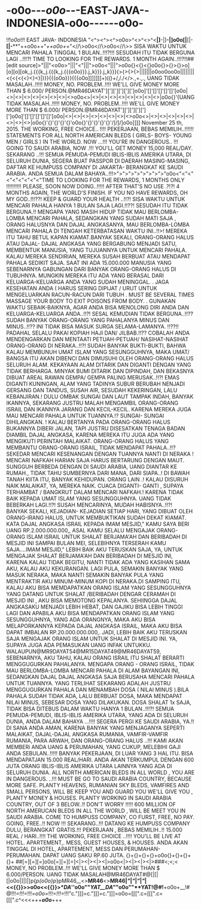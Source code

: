 # -o0o-_-_-_o0o_-_-_-EAST-JAVA--INDONESIA-o0o-__-__--__--o0o-__
!_!_!_o0o_!_!_! EAST JAVA- INDONESIA "&lt;^>&lt;^>&lt;^>o0o>^&lt;>^&lt;>^&lt;__|]__-|]__-|]o0o[|__[|-__[|-__**"++o0o++"*++o0o++*"&lt;//\\>o0o&lt;//\\>o0o&lt;//\\>> SISA WAKTU UNTUK MENCARI PAHALA TINGGAL 1 BULAN..!!!?!!! SESUDAH ITU TIDAK BERGUNA LAGI ..!!!?! TIME TO LOOKING FOR THE REWARDS. 1 MONTH AGAIN..!!!?!!##[edit source]>"|||"&lt;o0o>"|||"&lt;"|||">o0o&lt;"|||">o0o{}&lt;{}&lt;{}o0o{}>{}>{}>o][o][o][ok_j.{{{k_j.{{{k_j.{{{o0o}}}.j_k}}}.j_k}}}{>{>{>{>|||||||o0oo0oo0o||||||||&lt;{&lt;{&lt;{&lt;}&lt;}&lt;}|}}}{{{o0o}}}{{{o0o]]]]]]]+)(()+/,/./&lt;/>\.\,\+.,., UANG TIDAK MASALAH..!!!!! MONEY, NO. PROBLEM..!!!! WE'LL GIVE MONEY MORE THAN $ 6.000/ PERSON.@MR46DAYAT'][']['][']['][']o0o]'[]'[]'[]'[]'[]'[o0o|&lt;>|&lt;>|&lt;>|&lt;>|&lt;>|&lt;>|&lt;>|&lt;>o0o&lt;>|&lt;>|&lt;>|&lt;>|&lt;>|&lt;>|&lt;>|&lt;>|&lt;>|o0o{}'{UANG TIDAK MASALAH..!!!!! MONEY, NO. PROBLEM..!!!! WE'LL GIVE MONEY MORE THAN $ 6.000/ PERSON.@MR46DAYAT'][']['][']['][']o0o]'[]'[]'[]'[]'[]'[o0o|&lt;>|&lt;>|&lt;>|&lt;>|&lt;>|&lt;>|&lt;>|&lt;>o0o&lt;>|&lt;>|&lt;>|&lt;>|&lt;>|&lt;>|&lt;>|&lt;>|&lt;>|o0o{}'{}'{}'{}'{}'o0o{}'{}'{}'{}'{}'/]/]/]o0o\]\]\]\] November 25 th, 2015. THE WORKING, FREE CHOICE.. !!!! PEKERJAAN, BEBAS MEMILIH..!!!!!! STATEMENTS FOR ALL NORTH AMERICAN BLEDS ( GIRLS- BOYS- YOUNG MEN / GIRLS ) IN THE WORLD. NOW ...!!! YOU'RE IN DANGEROUS.. !!! GOING TO SAUDI ARABIA, NOW .!!! YOU'LL GET MONEY 15,000 REAL/DAY. SEKARANG ..!!! SEMUA PEMUDA-PEMUDI IBLIS-IBLIS AMERIKA UTARA, DI SELURUH DUNIA, SEGERA BUAT PASSPOR DI DAERAH MASING-MASING, DAFTAR KE HUMPUSS COMPANY DI JAKARTA- BERANGKAT KE SAUDI ARABIA. ANDA SEMUA DALAM BAHAYA..!!!>">">">">">">">">"o0o&lt;"&lt;"&lt;"&lt;"&lt;"&lt;"&lt;"&lt;"&lt;"TIME TO LOOKING FOR THE REWARDS, 1 MONTHS ONLY !!!!!!!!!! PLEASE, SOON NOW DOING..!!!!! AFTER THAT'S NO USE .?!?! 4 MONTHS AGAIN, THE WORLD'S FINISH. IF YOU NO HAVE REWARDS, OH MY GOD..!!!??! KEEP &amp; GUARD YOUR HEALTH ..!!?! SISA WAKTU UNTUK MENCARI PAHALA HANYA 1 BULAN SAJA LAGI.!!??! SESUDAH ITU TIDAK BERGUNA.!! MENGAPA YANG MASIH HIDUP TIDAK MAU BERLOMBA-LOMBA MENCARI PAHALA, SEDANGKAN YANG SUDAH MATI SAJA , ORANG HALUSNYA DAN DAJAL ANGKASANYA, MAU BERLOMBA-LOMBA MENCARI PAHALA DI TENGAH KETERBATASAN WAKTU INI..!!>! MEREKA ITU TAHU BETUL KAPAN KIAMAT.BANYAK SEKALI, ORANG-ORANG HALUS ATAU DAJAL- DAJAL ANGKASA YANG BERGABUNG MENJADI SATU, MEMBENTUK MANUSIA, YANG TUJUANNYA UNTUK MENCARI PAHALA. KALAU MEREKA SENDIRIAN, MEREKA SUSAH BERBUAT ATAU MENDAPAT PAHALA SEDIKIT SAJA. SAAT INI ADA 15.000.000 MANUSIA YANG SEBENARNYA GABUNGAN DARI BANYAK ORANG-ORANG HALUS DI TUBUHNYA.  MUNGKIN MEREKA ITU ADA YANG BERASAL DARI KELUARGA-KELUARGA ANDA YANG SUDAH   MENINGGAL. . JAGA KESEHATAN ANDA ( HARUS SERING DIPIJAT / URUT UNTUK  MENGELUARKAN  RACUN-RACUN  DARI  TUBUH . MUST BE SEVERAL  TIMES  MASSAGE  YOUR  BODY  TO  EXIT  POISONS FROM BODY. . GUNAKAN WAKTU SEBAIK-BAIKNYA, AGAR ANDA BISA MENOLONG DIRI ANDA DAN KELUARGA-KELUARGA ANDA..!!?! SESAL KEMUDIAN TIDAK BERGUNA..!!??SUDAH BANYAK ORANG-ORANG YANG PAHALANYA MINUS DAN MINUS..!!?? INI TIDAK BISA MASUK SURGA SELAMA-LAMANYA. !!??!! PADAHAL SELALU PAKAI KOPIAH HAJI DAN/ JILBAB.!!??  COBALAH  ANDA MENDENGARKAN  DAN  MENTAATI PETUAH-PETUAH/ NASIHAT-NASIHAT  ORANG-ORANG DI  NERAKA..!!?!   SUDAH BANYAK BUKTI-BUKTI, BAHWA KALAU  MEMBUNUH UMAT ISLAM  YANG SESUNGGUHNYA, MAKA   UMAT/ BANGSA   ITU   AKAN  DIBENCI  DAN DIMUSUHI  OLEH ORANG-ORANG HALUS  SELURUH  ALAM.  KEKAYAAN  ALAM DITARIK  DAN DIGANTI  DENGAN  YANG TIDAK  BERHARGA.  MINYAK  BUMI  DITARIK  DAN  DIPINDAH, DAN  BEKASNYA  DIBUAT AREAL  RAWAN  GEMPA/  GEMPA  PALING  MERUSAK..!!?!  EMAS  DIGANTI  KUNINGAN,   ALAM YANG  TADINYA SUBUR  BERUBAH  NENJADI  GERSANG  DAN  TANDUS,  SUSAH AIR,  SESUDAH  KEKERINGAN,  LALU  KEBANJIRAN.!  DULU  OMBAK  SUNGAI  DAN  LAUT TAMPAK  INDAH,  BANYAK  IKANNYA,  SEKARANG  JUSTRU  MALAH MENGAMBIL  ORANG-ORANG  ISRAIL  DAN  IKANNYA  JARANG DAN  KECIL-KECIL. KARENA  MEREKA  JUGA  MAU  MENCARI  PAHALA  UNTUK  TUANNYA.!? SUNGAI- SUNGAI DIHILANGKAN. ! KALAU  BERTANYA  PADA  ORANG-ORANG  HALUS  BUKANNYA DIBERI  JALAN,  TAPI  JUSTRU  DISESATKAN TENAGA  BADAN  DIAMBIL  DAJAL  ANGKASA,  KARENA  MEREKA  ITU  JUGA  ADA  YANG  MENGIKUTI  PERINTAH  MALAIKAT.  ORANG-ORANG   HALUS  YANG  MEMBANTU  ORANG-ORANG  ISRAIL,  TIDAK  MENDAPAT  PAHALA..!!?  SEKEDAR MENCARI  KESENANGAN  DENGAN  TUANNYA  NANTI  DI  NERAKA !    MENCARI  NAFKAH  HARIAN  SAJA  HARUS  BERTARUNG  DENGAN  MAUT. SUNGGUH  BERBEDA  DENGAN  DI  SAUDI  ARABIA, UANG  DIANTAR  KE  RUMAH., TIDAK TAHU  SUMBERNYA  DARI MANA,  DARI  SIAPA..!   DI BAWAH  TANAH  KIITA  ITU,  BANYAK  KEHIDUPAN.  ORANG LAIN  .!  KALAU  DISURUH  NAIK  MALAIKAT,  YA, MEREKA  NAIK. CUACA  DIGANTI- GANTI , SUPAYA  TERHAMBAT / BANGKRUT  DALAM  MENCARI  NAFKAH.!  KARENA  TIDAK  BAIK  KEPADA  UMAT  ISLAM  YANG  SESUNGGUHNYA.  UANG  TIDAK  BEBERKAH  LAGI.!!?!  SUSAH  MENCARINYA, MUDAH  HABISNYA..!!?!  BANYAK  SEKALI,  KEJADIAN- KEJADIAN  SETIAP  HARI,  YANG  DIBUAT  OLEH  ORANG-IRANG HALUS,  UNTUK  MEMBUKTIKAN  SUDAH  DEKAT  KIAMAT.   KATA DAJAL ANGKASA ISRAIL KEPADA  IMAM  MESJID," KAMU SAYA BERI UANG RP.2.000.000.000,, ASAL KAMU SELALU MENGAJAK ORANG-ORANG ISLAM ISRAIL UNTUK SHALAT BERJAMA'AH DAN BERIBADAH DI MESJID INI SAMPAI BULAN MEI, SELEBIHNYA TERSERAH KAMU SAJA....IMAM MESJID," LEBIH BAIK AKU TERUSKAN SAJA, YA, UNTUK MENGAJAK SHALAT BERJAMA'AH DAN BERIBADAH DI MESJID INI, KARENA KALAU TIDAK BEGITU, NANTI TIDAK ADA YANG KASIHAN SAMA AKU, KALAU AKU KEKURANGAN. LAGI PULA, SEMAKIN BANYAK YANG MASUK NERAKA, MAKA NANTI SEMAKIN BANYAK PULA YANG MENTRAKTIR AKU MINUM-MINUM KOPI DI NERAKA.DI SAMPING ITU, KALAU AKU BISA MEMDAPATKAN ORANG ISLAM YANG SESUNGGUHNYA YANG DATANG UNTUK SHALAT /BERIBADAH DENGAR CERAMAH DI MESJID INI , AKU BISA MEMOTONG KEPALANYA. SEHIINGGA DAJAL ANGKASAKU MENJADI LEBIH HEBAT, DAN GAJIKU BISA LEBIH TINGGI LAGI DAN APABILA AKU BISA MENDAPATKAN ORANG ISLAM YANG SESUNGGUHNYA, YANG ADA ORANGNYA, MAKA AKU BISA MELAPORKANNYA KEPADA DAJAL ANGKASA ISRAIL, MAKA AKU BISA DAPAT IMBALAN RP.20.000.000.000,. JADI, LEBIH BAIK AKU TERUSKAN SAJA MENGAJAK ORANG ISLAM UNTUK SHALAT DI MESJID INI. YA, SUPAYA JUGA ADA PEMASUKAN UANG INFAK UNTUKKU. WALAUPUN@MR9DAYAT54@MR15DAYAT49@MR46DAYAT59, SEBENARNYA, AKU TAHU, KALAU ORANG ISRAIL ITU SHALAT BERARTI MENGGUGURKAN PAHALANYA. MENGAPA ORANG - ORANG ISRAIL, TIDAK MAU BERLOMBA-LOMBA MENCARI PAHALA DI ALAM BAYANGAN INI, SEDANGKAN DAJAL DAJAL ANGKASA SAJA BERUSAHA MENCARI PAHALA UNTUK TUANNYA. YANG TERLIHAT SEKARANG ADALAH JUSTRU MENGGUGURKAN PAHALA DAN MENAMBAH DOSA ( NILAI MINUS ).BILA PAHALA SUDAH TIDAK ADA, LALU BERBUAT DOSA, MAKA MENDAPAT NILAI MINUS, SEBESAR DOSA YANG DILAKUKAN. DOSA SHALAT 1x SAJA, TIDAK BISA DITEBUS DALAM WAKTU HANYA 1 BULAN..!!!?! SEMUA PEMUDA-PEMUDI, IBLIS-IBLIS AMERIKA UTARA, YANG ADA DI SELURUH DUNIA, ANDA DALAM BAHAYA ...!!!! SEGERA PERGI KE SAUDI ARABIA, YA.!! DI SANA ANDA AMAN, KARENA BANYAK YANG MENJAGANYA SEPERTI MALAIKAT, DAJAL-DAJAL ANGKASA RUMANIA, VAMFIR-VAMFIR RUMANIA, PARA ARWAH, DAN ORANG-ORANG HALUS ..!!! KAMI AKAN MEMBERi  ANDA UANG &amp; PERUMAHAN, YANG CUKUP, MELEBIHI GAJI ANDA SEBULAN..!!!!! BANYAK PEKERJAAN, DI LUAR YANG 3 HAL ITU. BISA MENDAPATJAN 15.000 REAL/HARI. ANDA AKAN TERKUMPUL DENGAN 600 JUTA ORANG IBLIS-IBLIS AMERIKA UTARA LAINNYA YANG ADA DI SELURUH DUNIA. ALL NORTH AMERICAN BLEDS IN ALL WORLD , YOU ARE IN DANGEROUS. ..!!! MUST BE GO TO SAUDI ARABIA COUNTRY, BECAUSE MORE SAFE. PLANTY HEAVENS, RUMANIAN SKY BLEDS, VAMFIRES AND SMALL PERSONS, WILL BE KEEP YOU AND GUARD YOU WE'LL GIVE YOU , PLANTY MONEY &amp; HOUSES. PLANTY WORKING IN SAUDI ARABIA COUNTRY, OUT OF 3 BELOW..!! DON'T WORRY !!!!! 600 MILLION OF NORTH AMERUCAN BLEDS IN ALL THE WORLD , WILL BE MEET YOU IN SAUDI ARABIA. COME TO HUMPUSS COMPANY, CO FURST, FREE, NO PAY. GOING, FREE..!! NOW !!! SEKARANG..!!! DATANG KE HUMPUSS COMPANY DULU, BERANGKAT GRATIS.!!! PEKERJAAN , BEBAS MEMILIH..!! 15.000 REAL / HARI..!!!! THE WORKING, FREE CHOICE ..!!!! YOU'LL BE LIVE AT HOTEL. APARTEMENT,. MESS, GUEST HOUSES, &amp; HOUSES. ANDA AKAN TINGGAL DI HOTEL, APARTEMENT, MESS DAN PERUMAHAN-PERUMAHAN. DAPAT UANG SAKU RP.60 JUTA. {}+{}+{}+{}+o0o{}+{}+{}+{}+ ##[=][=][=]o0o[=][=][=]&lt;|>&lt;|>&lt;|>&lt;|>o0o&lt;|>&lt;|>&lt;|>&lt;|>###&lt;;&lt;;&lt; MONEY, NO PROBLEM..!!! WE'LL GIVE MONEY MORE THAN $ 6.000/PERSON. UANG TIDAK MASALAH@MR46DAYAT#@[|[|[|o0o|]|]|]p{_p{o0o}p_}pMR46__&lt;>__MR46__&lt;>__MR46|_"_|_"_|_"_|_"_|&lt;&lt;{{}}>>o0o&lt;&lt;{{}}>**DA*''o0o""*YAT__DA*""o0o""**YAT!@#!__+o0o+__!#@!!!_=!!!_=!!!_=o0o=_!!!=_!!!=_!!!"c."]]]=c."]]]=c."]]]=o0o=[[[".c=[[[".c=[[[".c^&lt;&lt;&lt;+++___o0o___+++
